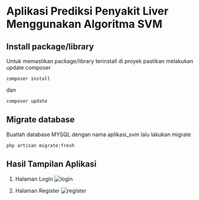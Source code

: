 # Aplikasi Prediksi Penyakit Liver Menggunakan Algoritma SVM

## Install package/library
Untuk memastikan package/library terinstall di proyek pastikan melakukan update composer

```
composer install
```
dan
```
composer update

```

## Migrate database
Buatlah database MYSQL dengan nama aplikasi_svm
lalu lakukan migrate
``` 
php artisan migrate:fresh

````

## Hasil Tampilan Aplikasi
1. Halaman Login
   ![login](https://github.com/DEJI-SOFTWARE/aplikasi-prediksi-liver-svm/assets/26159658/fe4b0981-47ac-48ba-9112-eeaaea16c805)

2. Halaman Register
   ![register](https://github.com/DEJI-SOFTWARE/aplikasi-prediksi-liver-svm/assets/26159658/dbe0f7cb-d076-40c9-bea9-ae6ceafe26ff)


